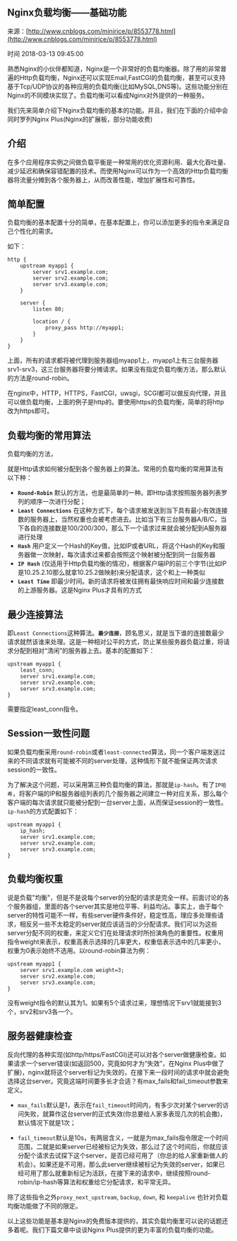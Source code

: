## Nginx负载均衡——基础功能

来源：[http://www.cnblogs.com/minirice/p/8553778.html](http://www.cnblogs.com/minirice/p/8553778.html)

时间 2018-03-13 09:45:00


熟悉Nginx的小伙伴都知道，Nginx是一个非常好的负载均衡器。除了用的非常普遍的Http负载均衡，Nginx还可以实现Email,FastCGI的负载均衡，甚至可以支持基于Tcp/UDP协议的各种应用的负载均衡(比如MySQL,DNS等)。这些功能分别在Nginx的不同模块实现了。负载均衡可以看成Nginx对外提供的一种服务。

我们先来简单介绍下Nginx负载均衡的基本的功能。并且，我们在下面的介绍中会同时罗列Nginx Plus(Nginx的扩展板，部分功能收费)


## 介绍

在多个应用程序实例之间做负载平衡是一种常用的优化资源利用、最大化吞吐量、减少延迟和确保容错配置的技术。而使用Nginx可以作为一个高效的Http负载均衡器将流量分摊到各个服务器上，从而改善性能，增加扩展性和可靠性。

## 简单配置

负载均衡的基本配置十分的简单，在基本配置上，你可以添加更多的指令来满足自己个性化的需求。

如下：
 
```nginx
http {
    upstream myapp1 {
        server srv1.example.com;
        server srv2.example.com;
        server srv3.example.com;
    }

    server {
        listen 80;

        location / {
            proxy_pass http://myapp1;
        }
    }
}
```


上面，所有的请求都将被代理到服务器组myapp1上，myapp1上有三台服务器srv1-srv3，这三台服务器将要分摊请求。如果没有指定负载均衡方法，那么默认的方法是round-robin。

在nginx中，HTTP，HTTPS，FastCGI，uwsgi，SCGI都可以做反向代理，并且可以做负载均衡，上面的例子是http的。要使用https的负载均衡，简单的将http改为https即可。

## 负载均衡的常用算法

负载均衡的方法，

就是Http请求如何被分配到各个服务器上的算法。常用的负载均衡的常用算法有以下种：
  

* **`Round‑Robin`** 默认的方法，也是最简单的一种。即Http请求按照服务器列表罗列的顺序一次进行分配；
* **`Least Connections`** 在这种方式下，每个请求被发送到当下具有最小有效连接数的服务器上，当然权重也会被考虑进去。比如当下有三台服务器A/B/C，当下各自的连接数是100/200/300，那么下一个请求过来就会被分配到A服务器进行处理
* **`Hash`** 用户定义一个Hash的Key值，比如IP或者URL，将这个Hash的Key和服务器做一次映射，每次请求过来都会按照这个映射被分配到同一台服务器
* **`IP Hash`** (仅适用于Http负载均衡的情况)，根据客户端IP的前三个字节(比如IP是10.25.2.10那么就拿10.25.2做映射)来分配请求，这个和上一种类似
* **`Least Time`** 即最少时间。新的请求将被发往拥有最快响应时间和最少连接数的上游服务器。这是Nginx Plus才具有的方式
  

## 最少连接算法

即`Least Connections`这种算法。**`最少连接`**，顾名思义，就是当下谁的连接数最少请求就然该谁来处理。这是一种相对公平的方式，防止某些服务器负载过重，将请求分配到相对“清闲”的服务器上去。基本的配置如下：

```nginx
upstream myapp1 {
    least_conn;
    server srv1.example.com;
    server srv2.example.com;
    server srv3.example.com;
}
```

需要指定least_conn指令。


## Session一致性问题


如果负载均衡采用`round-robin`或者`least-connected`算法，同一个客户端发送过来的不同请求就有可能被不同的server处理，这种情形下就不能保证两次请求session的一致性。

为了解决这个问题，可以采用第三种负载均衡的算法，那就是`ip-hash`。有了`IP哈希`，将客户端的IP和服务器组列表的几个服务器之间建立一种对应关系，那么每个客户端的每次请求就只能被分配到一台server上面，从而保证session的一致性。`ip-hash`的方式配置如下：

```nginx
upstream myapp1 {
    ip_hash;
    server srv1.example.com;
    server srv2.example.com;
    server srv3.example.com;
}
```

## 负载均衡权重

说是负载"均衡"，但是不是说每个server的分配的请求是完全一样。前面讨论的各个服务器组，里面的各个server其实是地位平等、利益均沾。事实上，由于每个server的特性可能不一样，有些server硬件条件好，稳定性高，理应多处理些请求，相反另一些不太稳定的server就应该适当的少分配请求。我们可以为这些server分配不同的权重，来定义它们在处理请求时所扮演角色的重要性。权重用指令weight来表示，权重高表示选择的几率更大，权重低表示选中的几率更小，权重为0表示始终不选用。以round-robin算法为例：

```nginx
upstream myapp1 {
    server srv1.example.com weight=3;
    server srv2.example.com;
    server srv3.example.com;
}
```

没有weight指令的默认其为1。如果有5个请求过来，理想情况下srv1就能接到3个，srv2和srv3各一个。

## 服务器健康检查

反向代理的各种实现(如http/https/FastCGI)还可以对各个server做健康检查。如果请求一个server错误(如返回500，究竟如何才为“失效”，在Nginx Plus中做了扩展)，nginx就将这个server标记为失效的，在接下来一段时间的请求中就会避免选择这台server。究竟这端时间要多长才合适？有max_fails和fail_timeout参数来定义。

* `max_fails`默认是1，表示在`fail_timeout`时间内，有多少次对某个server的访问失败，就算作这台server的正式失效(你总要给人家多表现几次的机会撒)，默认情况下就是1次；      

* `fail_timeout`默认是10s，有两层含义，一就是为max_fails指令限定一个时间范围，二就是如果server已经被标记为失效，那么过了这个时间后，你就应该分配个请求去试探下这个server，是否已经可用了（你总的给人家重新做人的机会）。如果还是不可用，那么此server继续被标记为失效的server，如果已经可用了那么就重新标记为活跃，在接下来的请求中，继续按照round-robin/ip-hash等算法和权重给它分配请求，和平常无异。      


除了这些指令之外`proxy_next_upstream`, `backup`, `down`, 和 `keepalive` 也针对负载均衡功能做了不同的限定。

以上这些功能是基本是Nginx的免费版本提供的，其实负载均衡里可以说的话题还多着呢。我们下篇文章中谈谈Nginx Plus提供的更为丰富的负载均衡的功能。
